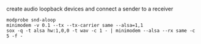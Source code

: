 create audio loopback devices and connect a sender to a receiver
```
modprobe snd-aloop
minimodem -v 0.1 --tx --tx-carrier same --alsa=1,1
sox -q -t alsa hw:1,0,0 -t wav -c 1 - | minimodem --alsa --rx same -c 5 -f -
```
